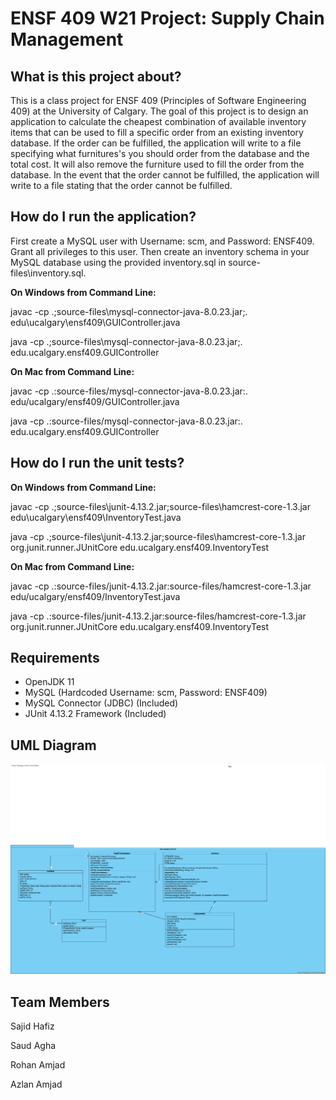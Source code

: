 # ENSF 409 W21 Project: Supply Chain Management

## What is this project about?
This is a class project for ENSF 409 (Principles of Software Engineering 409) at the University of Calgary. The goal of this project is to design an application to calculate the
cheapest combination of available inventory items that can be used to fill a specific order from an existing inventory database. If the order can be fulfilled, the application will
write to a file specifying what furnitures's you should order from the database and the total cost. It will also remove the furniture used to fill the order from the database.
In the event that the order cannot be fulfilled, the application will write to a file stating that the order cannot be fulfilled.


## How do I run the application?
First create a MySQL user with Username: scm, and Password: ENSF409. Grant all privileges to this user.
Then create an inventory schema in your MySQL database using the provided inventory.sql in source-files\inventory.sql.

**On Windows from Command Line:**

javac -cp .;source-files\mysql-connector-java-8.0.23.jar;. edu\ucalgary\ensf409\GUIController.java

java -cp .;source-files\mysql-connector-java-8.0.23.jar;. edu.ucalgary.ensf409.GUIController

**On Mac from Command Line:**

javac -cp .:source-files/mysql-connector-java-8.0.23.jar:. edu/ucalgary/ensf409/GUIController.java

java -cp .:source-files/mysql-connector-java-8.0.23.jar:. edu.ucalgary.ensf409.GUIController      


## How do I run the unit tests?

**On Windows from Command Line:**

javac -cp .;source-files\junit-4.13.2.jar;source-files\hamcrest-core-1.3.jar edu\ucalgary\ensf409\InventoryTest.java

java -cp .;source-files\junit-4.13.2.jar;source-files\hamcrest-core-1.3.jar org.junit.runner.JUnitCore edu.ucalgary.ensf409.InventoryTest

**On Mac from Command Line:**

javac -cp .:source-files/junit-4.13.2.jar:source-files/hamcrest-core-1.3.jar edu/ucalgary/ensf409/InventoryTest.java

java -cp .:source-files/junit-4.13.2.jar:source-files/hamcrest-core-1.3.jar org.junit.runner.JUnitCore edu.ucalgary.ensf409.InventoryTest


## Requirements
* OpenJDK 11
* MySQL (Hardcoded Username: scm, Password: ENSF409)
* MySQL Connector (JDBC) (Included)
* JUnit 4.13.2 Framework (Included)

## UML Diagram
![UML](UML.png)

## Team Members
Sajid Hafiz

Saud Agha

Rohan Amjad

Azlan Amjad
